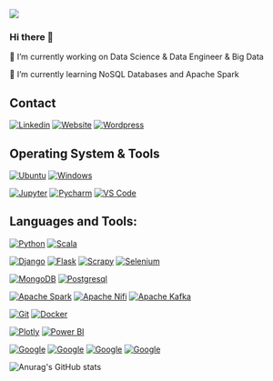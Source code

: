 ![](https://komarev.com/ghpvc/?username=cahitisleyen)

### Hi there 👋

<!--
**Cahitisleyen/cahitisleyen** is a ✨ _special_ ✨ repository because its `README.md` (this file) appears on your GitHub profile.

Here are some ideas to get you started:


- 👯 I’m looking to collaborate on ...
- 🤔 I’m looking for help with ...
- 💬 Ask me about ...
- 📫 How to reach me: ...
- 😄 Pronouns: ...
- ⚡ Fun fact: ...
-->


🔭 I’m currently working on Data Science & Data Engineer & Big Data

🌱 I’m currently learning NoSQL Databases and Apache Spark

## Contact
[![Linkedin](https://img.shields.io/badge/Linkedin-3776AB?style=flat-square&logo=Linkedin&logoColor=ffffff)](https://www.linkedin.com/in/cahit-isleyen/)
[![Website](https://img.shields.io/badge/Website-3776AB?style=flat-square&logo=Website&logoColor=ffffff)](https://www.pythonearth.com/)
[![Wordpress](https://img.shields.io/badge/Wordpress-3776AB?style=flat-square&logo=Wordpress&logoColor=ffffff)](https://cahitisleyen.wordpress.com/)



## Operating System & Tools

[![Ubuntu](https://img.shields.io/badge/Ubuntu-orange?style=flat-square&logo=ubuntu&logoColor=ffffff)](https://ubuntu.com/)
[![Windows](https://img.shields.io/badge/Windows-blue?style=flat-square&logo=Windows&logoColor=262577)](https://www.microsoft.com/tr-tr/)

[![Jupyter](https://img.shields.io/badge/Notebook-Jupyter-white?style=flat-square&logo=Jupyter)](https://jupyter.org/)
[![Pycharm](https://img.shields.io/badge/IDE-PyCharm-yellow?style=flat-square&logo=JetBrains)](https://www.jetbrains.com/pycharm/)
[![VS Code](https://img.shields.io/badge/IDE-VSCode-%23007ACC?style=flat-square&logo=Visual-studio-code)](https://code.visualstudio.com/)

## Languages and Tools:

[![Python](https://img.shields.io/badge/-Python-3776AB?style=flat-square&logo=python&logoColor=ffffff)](https://www.python.org/)
[![Scala](https://img.shields.io/badge/-Scala-red?style=flat-square&logo=scala&logoColor=ffffff)](https://www.scala-lang.org/)


[![Django](https://img.shields.io/badge/-Django-092E20?style=flat-square&logo=Django&logoColor=ffffff)](https://www.djangoproject.com/)
[![Flask](https://img.shields.io/badge/-Flask-000000?style=flat-square&logo=Flask&logoColor=ffffff)](https://flask.palletsprojects.com/)
[![Scrapy](https://img.shields.io/badge/-Scrapy-green?style=flat-square&logo=Scrapy&logoColor=ffffff)](https://scrapy.org/)
[![Selenium](https://img.shields.io/badge/-Selenium-grey?style=flat-square&logo=Selenium&logoColor=ffffff)](https://www.selenium.dev/)


[![MongoDB](https://img.shields.io/badge/-MongoDB-47A248?style=flat-square&logo=MongoDB&logoColor=ffffff)](https://www.mongodb.com/)
[![Postgresql](https://img.shields.io/badge/-Postgresql-darkblue?style=flat-square&logo=Postgresql&logoColor=ffffff)](https://www.postgresql.org/)


[![Apache Spark](https://img.shields.io/badge/Spark-FF6600?style=flat-square&logo=Apache-Spark&logoColor=ffffff)](https://spark.apache.org/)
[![Apache Nifi](https://img.shields.io/badge/Nifi-2496ED?style=flat-square&logo=Apache-Nifi&logoColor=ffffff)](https://nifi.apache.org/)
[![Apache Kafka](https://img.shields.io/badge/Kafka-000000?style=flat-square&logo=Apache%20kafka&logoColor=ffffff)](https://kafka.apache.org/)

[![Git](https://img.shields.io/badge/-Git-%23F05032?style=flat-square&logo=git&logoColor=%23ffffff)](https://git-scm.com/)
[![Docker](https://img.shields.io/badge/-Docker-2496ED?style=flat-square&logo=docker&logoColor=ffffff)](https://www.docker.com/)

[![Plotly](https://img.shields.io/badge/Plotly-lightblue?style=flat-square&logo=Plotly&logoColor=262577)](https://plotly.com/)
[![Power BI](https://img.shields.io/badge/Powerbi-lightorange?style=flat-square&logo=Pwerbi&logoColor=262577)](https://powerbi.microsoft.com/tr-tr/)

[![Google](https://img.shields.io/badge/BigQuery-blue?style=flat-square&logo=BigQuery&logoColor=262577)](https://cloud.google.com/bigquery)
[![Google](https://img.shields.io/badge/DataFlow-red?style=flat-square&logo=DataFlow&logoColor=262577)](https://cloud.google.com/dataflow)
[![Google](https://img.shields.io/badge/Compute-yellow?style=flat-square&logo=Compute&logoColor=262577)](https://cloud.google.com/compute)
[![Google](https://img.shields.io/badge/Storage-white?style=flat-square&logo=Storage&logoColor=262577)](https://cloud.google.com/storage)




![Anurag's GitHub stats](https://github-readme-stats.vercel.app/api?username=cahitisleyen&show_icons=true&theme=radical)

